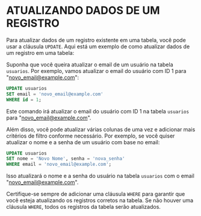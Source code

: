 # ATUALIZANDO DADOS DE UM REGISTRO
Para atualizar dados de um registro existente em uma tabela, você pode usar a cláusula `UPDATE`. Aqui está um exemplo de como atualizar dados de um registro em uma tabela:

Suponha que você queira atualizar o email de um usuário na tabela `usuarios`. Por exemplo, vamos atualizar o email do usuário com ID 1 para "novo_email@example.com":

```sql
UPDATE usuarios
SET email = 'novo_email@example.com'
WHERE id = 1;
```

Este comando irá atualizar o email do usuário com ID 1 na tabela `usuarios` para "novo_email@example.com".

Além disso, você pode atualizar várias colunas de uma vez e adicionar mais critérios de filtro conforme necessário. Por exemplo, se você quiser atualizar o nome e a senha de um usuário com base no email:

```sql
UPDATE usuarios
SET nome = 'Novo Nome', senha = 'nova_senha'
WHERE email = 'novo_email@example.com';
```

Isso atualizará o nome e a senha do usuário na tabela `usuarios` com o email "novo_email@example.com".

Certifique-se sempre de adicionar uma cláusula `WHERE` para garantir que você esteja atualizando os registros corretos na tabela. Se não houver uma cláusula `WHERE`, todos os registros da tabela serão atualizados.

